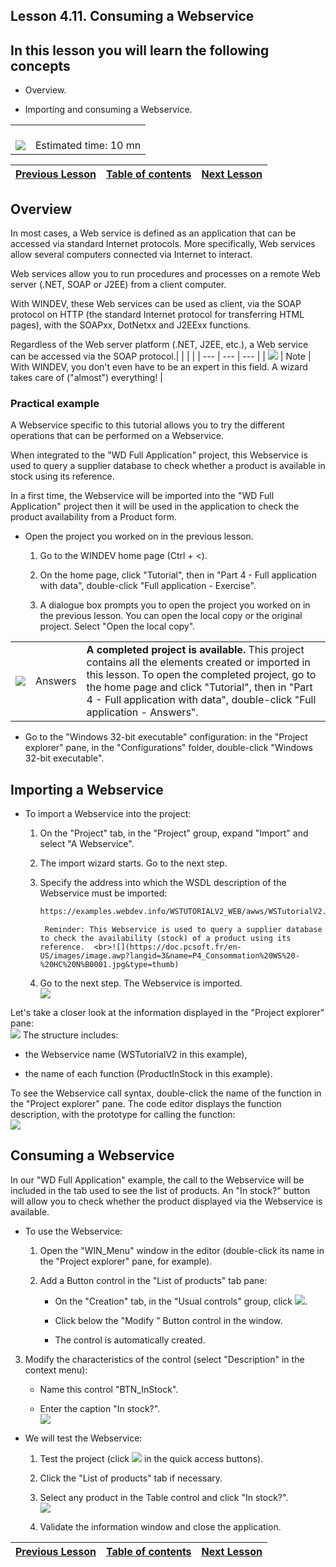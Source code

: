 
## Lesson 4.11. Consuming a Webservice
<a name="NOTE1"></a>
<a name="NOTE1_1"></a>


## In this lesson you will learn the following concepts
<a name="this_lesson_you_will_learn_the_following_concepts_ELTTEXTE000186"></a>


- Overview.

- Importing and consuming a Webservice.





|   |   |
| --- | --- |
| <br>![](https://doc.pcsoft.fr/en-US/images/image.awp?langid=3&name=dur%E9e.png)<br> | <br>Estimated time: 10 mn |



| [Previous Lesson](../TutoWD/1410087525.md) | [Table of contents](../TutoWD/1410087560.md) | [Next Lesson](../TutoWD/1410087527.md) |
| --- | --- | --- |





<a name="NOTE2"></a>
<a name="NOTE2_1"></a>


## Overview
<a name="overview_ELTTEXTE000233"></a>
In most cases, a Web service is defined as an application that can be accessed via standard Internet protocols. More specifically, Web services allow several computers connected via Internet to interact.

Web services allow you to run procedures and processes on a remote Web server (.NET, SOAP or J2EE) from a client computer.

With WINDEV, these Web services can be used as client, via the SOAP protocol on HTTP (the standard Internet protocol for transferring HTML pages), with the SOAPxx, DotNetxx and J2EExx functions.

Regardless of the Web server platform (.NET, J2EE, etc.), a Web service can be accessed via the SOAP protocol.|   |   |   |
| --- | --- | --- |
| ![](https://doc.pcsoft.fr/en-US/images/image.awp?langid=3&name=note.png) | Note | With WINDEV, you don't even have to be an expert in this field. A wizard takes care of ("almost") everything! |




<a name="NOTE2_2"></a>


### Practical example
<a name="practical_example_ELTPARAGRAPHE000038"></a>

A Webservice specific to this tutorial allows you to try the different operations that can be performed on a Webservice.

When integrated to the "WD Full Application" project, this Webservice is used to query a supplier database to check whether a product is available in stock using its reference.

In a first time, the Webservice will be imported into the "WD Full Application" project then it will be used in the application to check the product availability from a Product form.

- Open the project you worked on in the previous lesson. 

	1. Go to the WINDEV home page (Ctrl + &lt;).

	2. On the home page, click "Tutorial", then in "Part 4 - Full application with data", double-click "Full application - Exercise".

	3. A dialogue box prompts you to open the project you worked on in the previous lesson. You can open the local copy or the original project. Select "Open the local copy".





|   |   |   |
| --- | --- | --- |
| ![](https://doc.pcsoft.fr/en-US/images/image.awp?langid=3&name=exemple-WD.png) | Answers | **A completed project is available.** This project contains all the elements created or imported in this lesson. To open the completed project, go to the home page and click "Tutorial", then in "Part 4 - Full application with data", double-click "Full application - Answers". |







- Go to the "Windows 32-bit executable" configuration: in the "Project explorer" pane, in the "Configurations" folder, double-click "Windows 32-bit executable".




<a name="NOTE3"></a>
<a name="NOTE3_1"></a>


## Importing a Webservice
<a name="importing_webservice_ELTTEXTE000299"></a>


- To import a Webservice into the project:

	1. On the "Project" tab, in the "Project" group, expand "Import" and select "A Webservice".

	2. The import wizard starts. Go to the next step.

	3. Specify the address into which the WSDL description of the Webservice must be imported: 
			
		```txt
		https://examples.webdev.info/WSTUTORIALV2_WEB/awws/WSTutorialV2.awws?wsdl
		```

			Reminder: This Webservice is used to query a supplier database to check the availability (stock) of a product using its reference.  <br>![](https://doc.pcsoft.fr/en-US/images/image.awp?langid=3&name=P4_Consommation%20WS%20-%20HC%20N%B0001.jpg&type=thumb)


	4. Go to the next step. The Webservice is imported.  <br>![](https://doc.pcsoft.fr/en-US/images/image.awp?langid=3&name=P4_Consommation%20WS%20-%20HC%20N%B0002.jpg&type=thumb)




Let's take a closer look at the information displayed in the "Project explorer" pane: <br>![](https://doc.pcsoft.fr/en-US/images/image.awp?langid=3&name=P4_Consommation%20WS%20-%20HC%20N%B0003.jpg)
The structure includes:

- the Webservice name (WSTutorialV2 in this example),

- the name of each function (ProductInStock in this example).




To see the Webservice call syntax, double-click the name of the function in the "Project explorer" pane. The code editor displays the function description, with the prototype for calling the function:  <br>![](https://doc.pcsoft.fr/en-US/images/image.awp?langid=3&name=P4_Consommation%20WS%20-%20HC%20N%B0004.jpg&type=thumb)


<a name="NOTE4"></a>
<a name="NOTE4_1"></a>


## Consuming a Webservice
<a name="consuming_webservice_ELTTEXTE000323"></a>
In our "WD Full Application" example, the call to the Webservice will be included in the tab used to see the list of products. An "In stock?" button will allow you to check whether the product displayed via the Webservice is available.



- To use the Webservice:

	1. Open the "WIN_Menu" window in the editor (double-click its name in the "Project explorer" pane, for example).

	2. Add a Button control in the "List of products" tab pane:

		- On the "Creation" tab, in the "Usual controls" group, click ![](https://doc.pcsoft.fr/en-US/images/image.awp?langid=3&name=ICO_Bouton_GAF.jpg).

		- Click below the "Modify " Button control in the window.

		- The control is automatically created.




3. Modify the characteristics of the control (select "Description" in the context menu): 

	- Name this control "BTN_InStock". 

	- Enter the caption "In stock?".  <br>![](https://doc.pcsoft.fr/en-US/images/image.awp?langid=3&name=P4_Consommation%20WS%20-%20HC%20N%B0005.jpg&type=thumb)




- We will test the Webservice:

	1. Test the project (click ![](https://doc.pcsoft.fr/en-US/images/image.awp?langid=3&name=ICO_GO_Projet_WD_GAF.jpg) in the quick access buttons).

	2. Click the "List of products" tab if necessary.

	3. Select any product in the Table control and click "In stock?".  <br>![](https://doc.pcsoft.fr/en-US/images/image.awp?langid=3&name=P4_Consommation%20WS%20-%20HC%20N%B0006.jpg&type=thumb)


	4. Validate the information window and close the application. 




| [Previous Lesson](../TutoWD/1410087525.md) | [Table of contents](../TutoWD/1410087560.md) | [Next Lesson](../TutoWD/1410087527.md) |
| --- | --- | --- |




